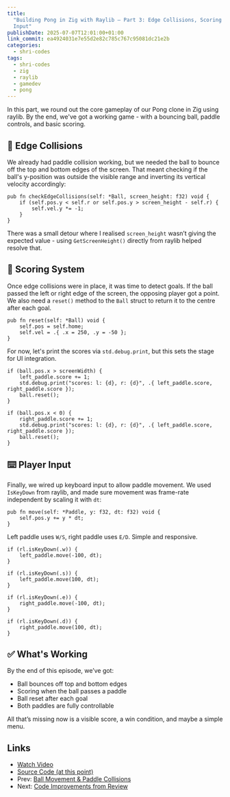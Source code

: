 ```yaml
---
title:
  "Building Pong in Zig with Raylib – Part 3: Edge Collisions, Scoring & Player
  Input"
publishDate: 2025-07-07T12:01:00+01:00
link_commit: ea4924031e7e55d2e82c785c767c95081dc21e2b
categories:
  - shri-codes
tags:
  - shri-codes
  - zig
  - raylib
  - gamedev
  - pong
---
```


In this part, we round out the core gameplay of our Pong clone in Zig using
raylib. By the end, we've got a working game - with a bouncing ball, paddle
controls, and basic scoring.

## 🧱 Edge Collisions

We already had paddle collision working, but we needed the ball to bounce off
the top and bottom edges of the screen. That meant checking if the ball's
y-position was outside the visible range and inverting its vertical velocity
accordingly:

```zig
pub fn checkEdgeCollisions(self: *Ball, screen_height: f32) void {
    if (self.pos.y < self.r or self.pos.y > screen_height - self.r) {
        self.vel.y *= -1;
    }
}
```

There was a small detour where I realised `screen_height` wasn’t giving the
expected value - using `GetScreenHeight()` directly from raylib helped resolve
that.

## 🏁 Scoring System

Once edge collisions were in place, it was time to detect goals. If the ball
passed the left or right edge of the screen, the opposing player got a point. We
also need a `reset()` method to the `Ball` struct to return it to the centre
after each goal.

```zig
pub fn reset(self: *Ball) void {
    self.pos = self.home;
    self.vel = .{ .x = 250, .y = -50 };
}
```

For now, let's print the scores via `std.debug.print`, but this sets the stage
for UI integration.

```zig
if (ball.pos.x > screenWidth) {
    left_paddle.score += 1;
    std.debug.print("scores: l: {d}, r: {d}", .{ left_paddle.score, right_paddle.score });
    ball.reset();
}

if (ball.pos.x < 0) {
    right_paddle.score += 1;
    std.debug.print("scores: l: {d}, r: {d}", .{ left_paddle.score, right_paddle.score });
    ball.reset();
}
```

## ⌨️ Player Input

Finally, we wired up keyboard input to allow paddle movement. We used
`IsKeyDown` from raylib, and made sure movement was frame-rate independent by
scaling it with `dt`:

```zig
pub fn move(self: *Paddle, y: f32, dt: f32) void {
    self.pos.y += y * dt;
}
```

Left paddle uses `W/S`, right paddle uses `E/D`. Simple and responsive.

```zig
if (rl.isKeyDown(.w)) {
    left_paddle.move(-100, dt);
}

if (rl.isKeyDown(.s)) {
    left_paddle.move(100, dt);
}

if (rl.isKeyDown(.e)) {
    right_paddle.move(-100, dt);
}

if (rl.isKeyDown(.d)) {
    right_paddle.move(100, dt);
}
```

## ✅ What's Working

By the end of this episode, we’ve got:

- Ball bounces off top and bottom edges
- Scoring when the ball passes a paddle
- Ball reset after each goal
- Both paddles are fully controllable

All that’s missing now is a visible score, a win condition, and maybe a simple
menu.

## Links

- [Watch Video](../../../youtube/shri-codes/pong/pong-3.md)
- [Source Code (at this point)](../../../../../games/pong/)
- Prev: [Ball Movement & Paddle Collisions](./2-collisions.md)
- Next: [Code Improvements from Review](./4-refactor.md)
